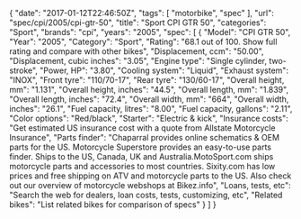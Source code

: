 {
    "date": "2017-01-12T22:46:50Z",
    "tags": [
        "motorbike",
        "spec"
    ],
    "url": "spec\/cpi\/2005\/cpi-gtr-50",
    "title": "Sport CPI GTR 50",
    "categories": "Sport",
    "brands": "cpi",
    "years": "2005",
    "spec": [
        {
            "Model": "CPI GTR 50",
            "Year": "2005",
            "Category": "Sport",
            "Rating": "68.1 out of 100. Show full rating and compare with other bikes",
            "Displacement, ccm": "50.00",
            "Displacement, cubic inches": "3.05",
            "Engine type": "Single cylinder, two-stroke",
            "Power, HP": "3.80",
            "Cooling system": "Liquid",
            "Exhaust system": "INOX",
            "Front tyre": "110\/70-17",
            "Rear tyre": "130\/60-17",
            "Overall height, mm": "1.131",
            "Overall height, inches": "44.5",
            "Overall length, mm": "1.839",
            "Overall length, inches": "72.4",
            "Overall width, mm": "664",
            "Overall width, inches": "26.1",
            "Fuel capacity, litres": "8.00",
            "Fuel capacity, gallons": "2.11",
            "Color options": "Red\/black",
            "Starter": "Electric & kick",
            "Insurance costs": "Get estimated US insurance cost with a quote from Allstate Motorcycle Insurance",
            "Parts finder": "Chaparral provides online schematics & OEM parts for the US.   Motorcycle Superstore provides an easy-to-use parts finder. Ships to the US, Canada, UK and Australia.MotoSport.com ships motorcycle parts and accessories to most countries.    Sixity.com has low prices and free shipping on ATV and motorcycle parts to the US. Also check out our overview of motorcycle webshops at Bikez.info",
            "Loans, tests, etc": "Search the web for dealers, loan costs, tests, customizing, etc",
            "Related bikes": "List related bikes for comparison of specs"
        }
    ]
}